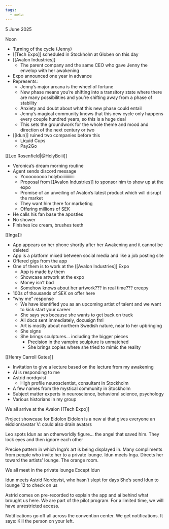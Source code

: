```yaml
---
tags:
  - meta
---
```

5 June 2025

Noon
- Turning of the cycle (Jenny)
- [[Tech Expo]] scheduled in Stockholm at Globen on this day
- [[Avalon Industries]]
	- The parent company and the same CEO who gave Jenny the envelop with her awakening
- Expo announced one year in advance
- Represents:
	- Jenny’s major arcana is the wheel of fortune
	- New phase means you’re shifting into a transitory state where there are many possibilities and you’re shifting away from a phase of stability
	- Anxiety and doubt about what this new phase could entail
	- Jenny’s magical community knows that this new cycle only happens every couple hundred years, so this is a huge deal
	- This sets the groundwork for the whole theme and mood and direction of the next century or two
- [[Idun]] ruined two companies before this
	- Liquid Cups
	- Pay2Go

[[Leo Rosenfield|@HolyBoiii]]
- Veronica’s dream morning routine
- Agent sends discord message
	- Yooooooooo holyboiiiiiiiiiii
	- Proposal from [[Avalon Industries]] to sponsor him to show up at the expo
	- Promise of an unveiling of Avalon’s latest product which will disrupt the market
	- They want him there for marketing
	- Offering millions of SEK 
- He calls his fan base the apostles
- No shower
- Finishes ice cream, brushes teeth

[[Inga]]:
- App appears on her phone shortly after her Awakening and it cannot be deleted
- App is a platform mixed between social media and like a job posting site
- Offered gigs from the app 
- One of them is to work at the [[Avalon Industries]] Expo
	- App is made by them
	- Showcase artwork at the expo
	- Money isn’t bad
	- Somehow knows about her artwork??? in real time??? creepy
- 100s of thousands of SEK on offer here
- “why me” response
	- We have identified you as an upcoming artist of talent and we want to kick start your career
	- She says yes because she wants to get back on track
	- All docs sent immediately, docusign fml
	- Art is mostly about northern Swedish nature, near to her upbringing
	- She signs
	- She brings sculptures… including the bigger pieces 
		- Precision in the vampire sculpture is unmatched
		- She brings copies where she tried to mimic the reality

[[Henry Carroll Gates]]
- Invitation to give a lecture based on the lecture from my awakening
- AI is responding to me 
- Astrid nordqvist
	- High profile neuroscientist, consultant in Stockholm
- A few names from the mystical community in Stockholm
- Subject matter experts in neuroscience, behavioral science, psychology
- Various historians in my group

We all arrive at the Avalon [[Tech Expo]]

Project showcase for Eidolon
Eidolon is a new ai that gives everyone an eidolon/avatar
V: could also drain avatars

Leo spots Idun as an otherworldly figure… the angel that saved him.
They lock eyes and then ignore each other

Precise pattern in which Inga’s art is being displayed in. Many compliments from people who invite her to a private lounge.
Idun meets Inga. Directs her toward the artists’ lounge. The orange room.

We all meet in the private lounge
Except Idun 

Idun meets Astrid Nordqvist, who hasn’t slept for days
She’s send Idun to lounge 12 to check on us

Astrid comes on pre-recorded to explain the app and ai behind what brought us here. We are part of the pilot program. For a limited time, we will have unrestricted access. 

Notifications go off all across the convention center. We get notifications. 
It says: Kill the person on your left.
